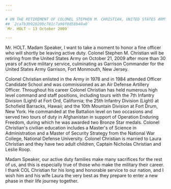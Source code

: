 ```yaml
---
---

# ON THE RETIREMENT OF COLONEL STEPHEN M. CHRISTIAN, UNITED STATES ARMY
## `2ca7b3b920209c781c7a90f0d58b40a0`
`Mr. HOLT — 13 October 2009`

---
```



Mr. HOLT. Madam Speaker, I want to take a moment to honor a fine 
officer who will shortly be leaving active duty. Colonel Stephen M. 
Christian will be retiring from the United States Army on October 21, 
2009 after more than 30 years of active military service, culminating 
as Garrison Commander for the United States Army Garrison, Fort 
Monmouth, New Jersey.

Colonel Christian enlisted in the Army in 1978 and in 1984 attended 
Officer Candidate School and was commissioned as an Air Defense 
Artillery Officer. Throughout his career Colonel Christian has held 
numerous high level command and staff positions, including tours with 
the 7th Infantry Division (Light) at Fort Ord, California; the 25th 
Infantry Division (Light) at Schofield Barracks, Hawaii; and the 10th 
Mountain Division at Fort Drum, New York. He commanded at the Battalion 
level on two occasions and served two tours of duty in Afghanistan in 
support of Operation Enduring Freedom, during which he was awarded two 
Bronze Star medals. Colonel Christian's civilian education includes a 
Master's of Science in Administration and a Master of Security Strategy 
from the National War College, National Defense University. Colonel 
Christian is married to Laura Christian and they have two adult 
children, Captain Nicholas Christian and Leslie Roop.

Madam Speaker, our active duty families make many sacrifices for the 
rest of us, and this is especially true of those who make the military 
their career. I thank COL Christian for his long and honorable service 
to our nation, and I wish him and his wife Laura the very best as they 
prepare to enter a new phase in their life journey together.
